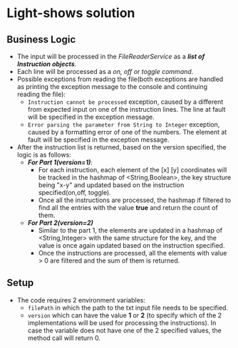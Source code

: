 # Light-shows solution #

## Business Logic ##
- The input will be processed in the _FileReaderService_ as a **_list of Instruction objects_**.
- Each line will be processed as a _on, off or toggle command_.
- Possible exceptions from reading the file(both exceptions are handled as printing the exception message to the console and continuing reading the file):
  - `Instruction cannot be processed` exception, caused by a different from expected input on one of the instruction lines. The line at fault will be specified in the exception message.
  - `Error parsing the parameter from String to Integer` exception, caused by a formatting error of one of the numbers. The element at fault will be specified in the exception message.
- After the instruction list is returned, based on the version specified, the logic is as follows:
  - **_For Part 1(version=1)_**:
    - For each instruction, each element of the [x] [y] coordinates will be tracked in the hashmap of <String,Boolean>, the key structure being "x-y" and updated based on the instruction specified(on,off, toggle).
    - Once all the instructions are processed, the hashmap if filtered to find all the entries with the value **true** and return the count of them.
  - **_For Part 2(version=2)_**
    - Similar to the part 1, the elements are updated in a hashmap of <String,Integer> with the same structure for the key, and the value is once again updated based on the instruction specified.
    - Once the instructions are processed, all the elements with value > 0 are filtered and the sum of them is returned.
## Setup ##
- The code requires 2 environment variables:
    - `filePath` in which the path to the txt input file needs to be specified.
    - `version` which can have the value **1** or **2** (to specify which of the 2 implementations will be used for processing the instructions). In case the variable does not have one of the 2 specified values, the method call will return 0.

